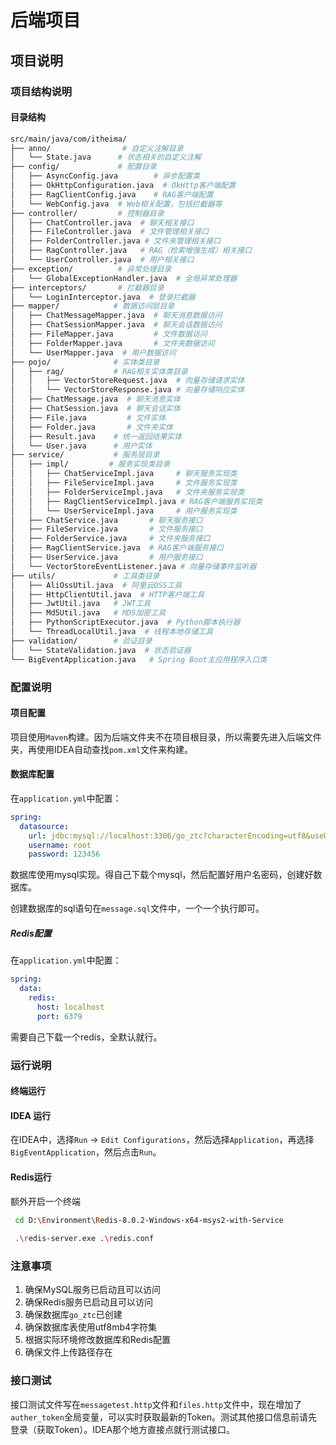 # 后端项目

## 项目说明

### 项目结构说明

#### 目录结构

```bash
src/main/java/com/itheima/
├── anno/                # 自定义注解目录
│   └── State.java      # 状态相关的自定义注解
├── config/             # 配置目录
│   ├── AsyncConfig.java        # 异步配置类
│   ├── OkHttpConfiguration.java  # OkHttp客户端配置
│   ├── RagClientConfig.java    # RAG客户端配置
│   └── WebConfig.java  # Web相关配置，包括拦截器等
├── controller/         # 控制器目录
│   ├── ChatController.java  # 聊天相关接口
│   ├── FileController.java  # 文件管理相关接口
│   ├── FolderController.java # 文件夹管理相关接口
│   ├── RagController.java   # RAG（检索增强生成）相关接口
│   └── UserController.java  # 用户相关接口
├── exception/          # 异常处理目录
│   └── GlobalExceptionHandler.java  # 全局异常处理器
├── interceptors/       # 拦截器目录
│   └── LoginInterceptor.java  # 登录拦截器
├── mapper/            # 数据访问层目录
│   ├── ChatMessageMapper.java  # 聊天消息数据访问
│   ├── ChatSessionMapper.java  # 聊天会话数据访问
│   ├── FileMapper.java         # 文件数据访问
│   ├── FolderMapper.java       # 文件夹数据访问
│   └── UserMapper.java  # 用户数据访问
├── pojo/              # 实体类目录
│   ├── rag/           # RAG相关实体类目录
│   │   ├── VectorStoreRequest.java  # 向量存储请求实体
│   │   └── VectorStoreResponse.java # 向量存储响应实体
│   ├── ChatMessage.java  # 聊天消息实体
│   ├── ChatSession.java  # 聊天会话实体
│   ├── File.java         # 文件实体
│   ├── Folder.java       # 文件夹实体
│   ├── Result.java    # 统一返回结果实体
│   └── User.java      # 用户实体
├── service/           # 服务层目录
│   ├── impl/         # 服务实现类目录
│   │   ├── ChatServiceImpl.java     # 聊天服务实现类
│   │   ├── FileServiceImpl.java     # 文件服务实现类
│   │   ├── FolderServiceImpl.java   # 文件夹服务实现类
│   │   ├── RagClientServiceImpl.java # RAG客户端服务实现类
│   │   └── UserServiceImpl.java     # 用户服务实现类
│   ├── ChatService.java       # 聊天服务接口
│   ├── FileService.java       # 文件服务接口
│   ├── FolderService.java     # 文件夹服务接口
│   ├── RagClientService.java  # RAG客户端服务接口
│   ├── UserService.java       # 用户服务接口
│   └── VectorStoreEventListener.java # 向量存储事件监听器
├── utils/             # 工具类目录
│   ├── AliOssUtil.java  # 阿里云OSS工具
│   ├── HttpClientUtil.java  # HTTP客户端工具
│   ├── JwtUtil.java   # JWT工具
│   ├── Md5Util.java   # MD5加密工具
│   ├── PythonScriptExecutor.java  # Python脚本执行器
│   └── ThreadLocalUtil.java  # 线程本地存储工具
├── validation/        # 验证目录
│   └── StateValidation.java  # 状态验证器
└── BigEventApplication.java   # Spring Boot主应用程序入口类

```

### 配置说明

#### 项目配置

项目使用`Maven`构建。因为后端文件夹不在项目根目录，所以需要先进入后端文件夹，再使用IDEA自动查找`pom.xml`文件来构建。

#### 数据库配置

在`application.yml`中配置：

```yaml
spring:
  datasource:
    url: jdbc:mysql://localhost:3306/go_ztc?characterEncoding=utf8&useUnicode=true&serverTimezone=Asia/Shanghai
    username: root
    password: 123456
```

数据库使用mysql实现。得自己下载个mysql，然后配置好用户名密码，创建好数据库。

创建数据库的sql语句在`message.sql`文件中，一个一个执行即可。

##### Redis配置

在`application.yml`中配置：

```yaml
spring:
  data:
    redis:
      host: localhost
      port: 6379
```

需要自己下载一个redis，全默认就行。

### 运行说明

#### 终端运行

[//]: # (```bash)

[//]: # (java -jar target/big-event-1.0-SNAPSHOT.jar)

[//]: # (```)

#### IDEA 运行

在IDEA中，选择`Run` -> `Edit Configurations`，然后选择`Application`，再选择`BigEventApplication`，然后点击`Run`。

#### Redis运行
额外开启一个终端
```bash
 cd D:\Environment\Redis-8.0.2-Windows-x64-msys2-with-Service
 
 .\redis-server.exe .\redis.conf
```

### 注意事项

1. 确保MySQL服务已启动且可以访问
2. 确保Redis服务已启动且可以访问
3. 确保数据库`go_ztc`已创建
4. 确保数据库表使用utf8mb4字符集
5. 根据实际环境修改数据库和Redis配置
6. 确保文件上传路径存在

### 接口测试

接口测试文件写在`messagetest.http`文件和`files.http`文件中，现在增加了`auther_token`全局变量，可以实时获取最新的Token。测试其他接口信息前请先登录（获取Token）。IDEA那个地方直接点就行测试接口。

